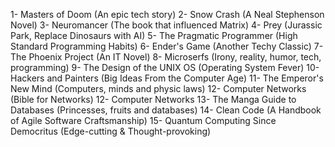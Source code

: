 1- Masters of Doom (An epic tech story)
2- Snow Crash (A Neal Stephenson Novel)
3- Neuromancer (The book that influenced Matrix)
4- Prey (Jurassic Park, Replace Dinosaurs with AI)
5- The Pragmatic Programmer (High Standard Programming Habits)
6- Ender's Game (Another Techy Classic)
7- The Phoenix Project (An IT Novel)
8- Microserfs (Irony, reality, humor, tech, programming)
9- The Design of the UNIX OS (Operating System Fever)
10- Hackers and Painters (Big Ideas From the Computer Age)
11- The Emperor's New Mind (Computers, minds and physic laws)
12- Computer Networks (Bible for Networks)
12- Computer Networks
13- The Manga Guide to Databases (Princesses, fruits and databases)
14- Clean Code (A Handbook of Agile Software Craftsmanship)
15- Quantum Computing Since Democritus (Edge-cutting & Thought-provoking)
